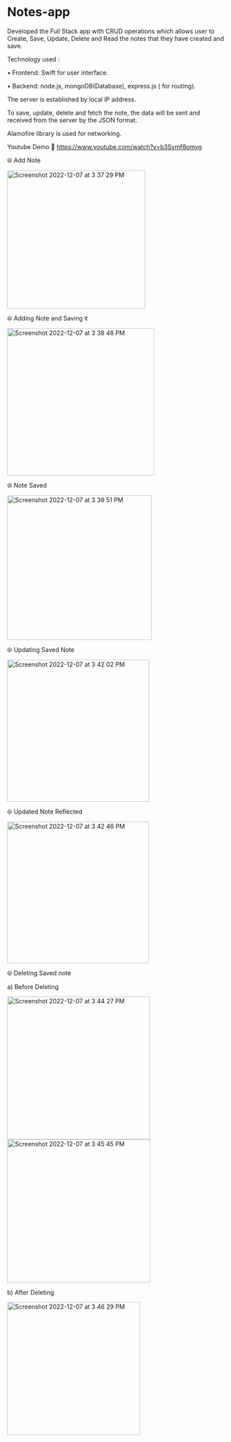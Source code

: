 # Notes-app
Developed the Full Stack app with CRUD operations which allows user to Create, Save, Update, Delete and Read the notes that they have created and save. 

Technology used :

• Frontend: Swift for user interface.

• Backend: node.js, mongoDB(Database), express.js ( for routing).

The server is established by local IP address.

To save, update, delete and fetch the note, the data will be sent and received from the server by the JSON format.

Alamofire library is used for networking.

Youtube Demo 🎥 https://www.youtube.com/watch?v=b3Svmf8omvg



⦾ Add Note

<img width="320" alt="Screenshot 2022-12-07 at 3 37 29 PM" src="https://user-images.githubusercontent.com/70255695/206150215-d19985d0-d0b5-436a-bc8d-3f4b4054ea2a.png">

⦾ Adding Note and Saving it

<img width="341" alt="Screenshot 2022-12-07 at 3 38 48 PM" src="https://user-images.githubusercontent.com/70255695/206150842-326c3218-9635-49ea-9997-6e4be1437e48.png">

⦾ Note Saved

<img width="335" alt="Screenshot 2022-12-07 at 3 39 51 PM" src="https://user-images.githubusercontent.com/70255695/206151017-01e359e7-449d-4706-ac65-40109f640b93.png">

⦾ Updating Saved Note

<img width="329" alt="Screenshot 2022-12-07 at 3 42 02 PM" src="https://user-images.githubusercontent.com/70255695/206151234-f8ec78b5-80c3-47f5-8f9f-69dab553082b.png">

⦾ Updated Note Reflected

<img width="328" alt="Screenshot 2022-12-07 at 3 42 46 PM" src="https://user-images.githubusercontent.com/70255695/206151462-e03007ec-b178-4eea-92f7-b9e0f3e6ca04.png">


⦾ Deleting Saved note

a) Before Deleting

<img width="331" alt="Screenshot 2022-12-07 at 3 44 27 PM" src="https://user-images.githubusercontent.com/70255695/206151810-cb36710f-3599-4689-b1fc-800c701c4592.png">


<img width="332" alt="Screenshot 2022-12-07 at 3 45 45 PM" src="https://user-images.githubusercontent.com/70255695/206152139-133b0309-b645-43e9-925a-c3e1a2255463.png">

b) After Deleting

<img width="308" alt="Screenshot 2022-12-07 at 3 46 29 PM" src="https://user-images.githubusercontent.com/70255695/206152176-107e3a26-08fa-4249-a8d6-8bd44c253230.png">



